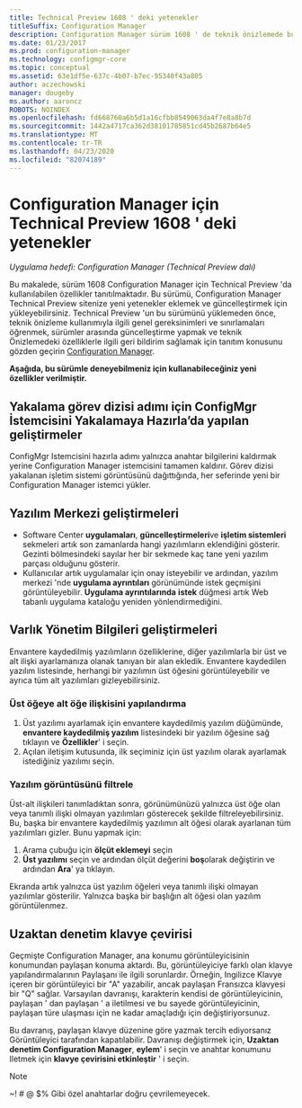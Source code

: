 ```yaml
---
title: Technical Preview 1608 ' deki yetenekler
titleSuffix: Configuration Manager
description: Configuration Manager sürüm 1608 ' de teknik önizlemede bulunan özellikler hakkında bilgi edinin.
ms.date: 01/23/2017
ms.prod: configuration-manager
ms.technology: configmgr-core
ms.topic: conceptual
ms.assetid: 63e1df5e-637c-4b07-b7ec-95340f43a805
author: aczechowski
manager: dougeby
ms.author: aaroncz
ROBOTS: NOINDEX
ms.openlocfilehash: fd668760a6b5d1a16cfbb8549063da4f7e8a8b7d
ms.sourcegitcommit: 1442a4717ca362d38101785851cd45b2687b64e5
ms.translationtype: MT
ms.contentlocale: tr-TR
ms.lasthandoff: 04/23/2020
ms.locfileid: "82074189"
---
```

# <a name="capabilities-in-technical-preview-1608-for-configuration-manager"></a>Configuration Manager için Technical Preview 1608 ' deki yetenekler

*Uygulama hedefi: Configuration Manager (Technical Preview dalı)*

Bu makalede, sürüm 1608 Configuration Manager için Technical Preview 'da kullanılabilen özellikler tanıtılmaktadır. Bu sürümü, Configuration Manager Technical Preview sitenize yeni yetenekler eklemek ve güncelleştirmek için yükleyebilirsiniz.      Technical Preview 'un bu sürümünü yüklemeden önce, teknik önizleme kullanımıyla ilgili genel gereksinimleri ve sınırlamaları öğrenmek, sürümler arasında güncelleştirme yapmak ve teknik Önizlemedeki özelliklerle ilgili geri bildirim sağlamak için tanıtım konusunu gözden geçirin [Configuration Manager](../../core/get-started/technical-preview.md).    


**Aşağıda, bu sürümle deneyebilmeniz için kullanabileceğiniz yeni özellikler verilmiştir.**  




##  <a name="improvements-to-the-prepare-configmgr-client-for-capture-task-sequence-step"></a>Yakalama görev dizisi adımı için ConfigMgr İstemcisini Yakalamaya Hazırla’da yapılan geliştirmeler  
ConfigMgr Istemcisini hazırla adımı yalnızca anahtar bilgilerini kaldırmak yerine Configuration Manager istemcisini tamamen kaldırır. Görev dizisi yakalanan işletim sistemi görüntüsünü dağıttığında, her seferinde yeni bir Configuration Manager istemci yükler.  


## <a name="improvements-to-software-center"></a>Yazılım Merkezi geliştirmeleri
* Software Center **uygulamaları**, **güncelleştirmeleri**ve **işletim sistemleri** sekmeleri artık son zamanlarda hangi yazılımların eklendiğini gösterir. Gezinti bölmesindeki sayılar her bir sekmede kaç tane yeni yazılım parçası olduğunu gösterir.
* Kullanıcılar artık uygulamalar için onay isteyebilir ve ardından, yazılım merkezi 'nde **uygulama ayrıntıları** görünümünde istek geçmişini görüntüleyebilir. **Uygulama ayrıntılarında** **istek** düğmesi artık Web tabanlı uygulama kataloğu yeniden yönlendirmediğini.

## <a name="improvements-to-asset-intelligence"></a>Varlık Yönetim Bilgileri geliştirmeleri
Envantere kaydedilmiş yazılımların özelliklerine, diğer yazılımlarla bir üst ve alt ilişki ayarlamanıza olanak tanıyan bir alan ekledik. Envantere kaydedilen yazılım listesinde, herhangi bir yazılımın üst öğesini görüntüleyebilir ve ayrıca tüm alt yazılımları gizleyebilirsiniz.

### <a name="configure-a-parent-to-child-relationship"></a>Üst öğeye alt öğe ilişkisini yapılandırma
  1. Üst yazılımı ayarlamak için envantere kaydedilmiş yazılım düğümünde, **envantere kaydedilmiş yazılım** listesindeki bir yazılım öğesine sağ tıklayın ve **Özellikler**' i seçin.
  2. Açılan iletişim kutusunda, ilk seçiminiz için üst yazılım olarak ayarlamak istediğiniz yazılımı seçin.

### <a name="filter-the-software-display"></a>Yazılım görüntüsünü filtrele
Üst-alt ilişkileri tanımladıktan sonra, görünümünüzü yalnızca üst öğe olan veya tanımlı ilişki olmayan yazılımları gösterecek şekilde filtreleyebilirsiniz. Bu, başka bir envantere kaydedilmiş yazılımın alt öğesi olarak ayarlanan tüm yazılımları gizler. Bunu yapmak için:
   1. Arama çubuğu için **ölçüt eklemeyi** seçin
   2. **Üst yazılımı** seçin ve ardından ölçüt değerini **boş**olarak değiştirin ve ardından **Ara**' ya tıklayın.

Ekranda artık yalnızca üst yazılım öğeleri veya tanımlı ilişki olmayan yazılımlar gösterilir. Yalnızca başka bir başlığın alt öğesi olan yazılım görüntülenmez.

## <a name="remote-control-keyboard-translation"></a>Uzaktan denetim klavye çevirisi
Geçmişte Configuration Manager, ana konumu görüntüleyicisinin konumundan paylaşan konuma aktardı. Bu, görüntüleyiciye farklı olan klavye yapılandırmalarının Paylaşanı ile ilgili sorunlardır. Örneğin, Ingilizce Klavye içeren bir görüntüleyici bir "A" yazabilir, ancak paylaşan Fransızca klavyesi bir "Q" sağlar. Varsayılan davranışı, karakterin kendisi de görüntüleyicinin, paylaşan ' dan paylaşan ' a iletilmesi ve bu sayede görüntüleyicinin, paylaşan türe ulaşması için ne kadar amaçladığı için değiştiriyorsunuz.

Bu davranış, paylaşan klavye düzenine göre yazmak tercih ediyorsanız Görüntüleyici tarafından kapatılabilir. Davranışı değiştirmek için, **Uzaktan denetim Configuration Manager**, **eylem**' i seçin ve anahtar konumunu Iletmek için **klavye çevirisini etkinleştir** ' i seçin.

> [!NOTE]
>
> ~! # @ $% Gibi özel anahtarlar doğru çevrilemeyecek.
